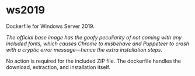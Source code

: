 ws2019
=====

Dockerfile for Windows Server 2019.

*The official base image has the goofy peculiarity of not coming with any included fonts, which causes Chrome to misbehave and Puppeteer to crash with a cryptic error message—hence the extra installation steps.*

No action is required for the included ZIP file. The dockerfile handles the download, extraction, and installation itself.